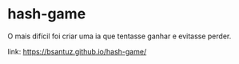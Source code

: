 # hash-game
O mais difícil foi criar uma ia que tentasse ganhar e evitasse perder.

link: https://bsantuz.github.io/hash-game/
